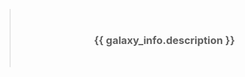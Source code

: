 > </br><h3 align="center">**{{ galaxy_info.description }}**</h3></br>

<!--TERMINALIZER![{{ terminalizer_title }}]({{ repository.group.ansible_roles }}/{{ galaxy_info.role_name }}{{ repository.location.demo }})TERMINALIZER-->
